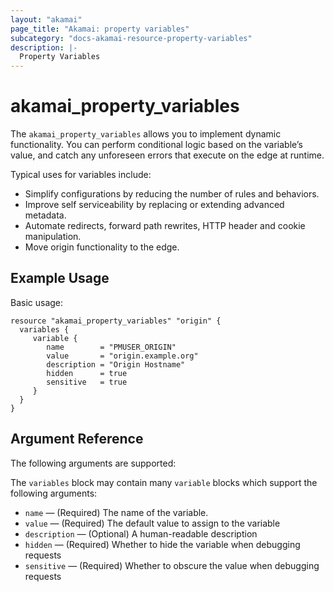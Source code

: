 ```yaml
---
layout: "akamai"
page_title: "Akamai: property variables"
subcategory: "docs-akamai-resource-property-variables"
description: |-
  Property Variables
---
```


# akamai_property_variables


The `akamai_property_variables` allows you to implement dynamic functionality. You can perform conditional logic based on the variable’s value, and catch any unforeseen errors that execute on the edge at runtime.

Typical uses for variables include:

* Simplify configurations by reducing the number of rules and behaviors.
* Improve self serviceability by replacing or extending advanced metadata.
* Automate redirects, forward path rewrites, HTTP header and cookie manipulation.
* Move origin functionality to the edge.


## Example Usage

Basic usage:

```hcl
resource "akamai_property_variables" "origin" {
  variables {
     variable {
        name        = "PMUSER_ORIGIN"
        value       = "origin.example.org"
        description = "Origin Hostname"
        hidden      = true
        sensitive   = true
     }
  }
}
```

## Argument Reference

The following arguments are supported:

The `variables` block may contain many `variable` blocks which support the following arguments:

* `name` — (Required) The name of the variable.
* `value` — (Required) The default value to assign to the variable
* `description` — (Optional) A human-readable description
* `hidden` — (Required) Whether to hide the variable when debugging requests
* `sensitive` — (Required) Whether to obscure the value when debugging requests